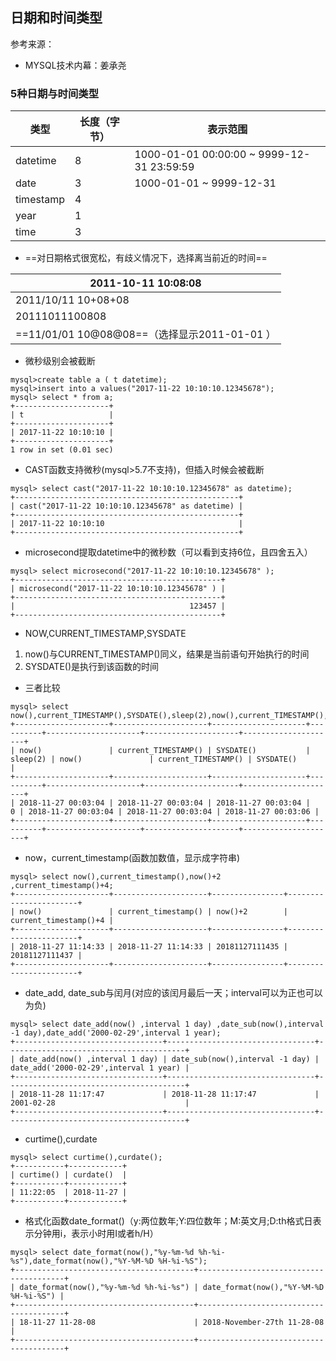 ## 日期和时间类型
参考来源：
- MYSQL技术内幕：姜承尧<br>
### 5种日期与时间类型

类型 | 长度（字节）|表示范围
---|---|---
datetime | 8|1000-01-01 00:00:00 ~ 9999-12-31 23:59:59
date | 3|1000-01-01  ~ 9999-12-31 
timestamp | 4|
year | 1|
time | 3|

- ==对日期格式很宽松，有歧义情况下，选择离当前近的时间==<br>

2011-10-11 10:08:08<br> | 
---|
2011/10/11 10+08+08<br> | 
20111011100808 | 
==11/01/01 10@08@08==（选择显示2011-01-01 ） | 

- 微秒级别会被截断
```
mysql>create table a ( t datetime);
mysql>insert into a values("2017-11-22 10:10:10.12345678");
mysql> select * from a;
+---------------------+
| t                   |
+---------------------+
| 2017-11-22 10:10:10 |
+---------------------+
1 row in set (0.01 sec)
```
- CAST函数支持微秒(mysql>5.7不支持)，但插入时候会被截断

```
mysql> select cast("2017-11-22 10:10:10.12345678" as datetime);
+--------------------------------------------------+
| cast("2017-11-22 10:10:10.12345678" as datetime) |
+--------------------------------------------------+
| 2017-11-22 10:10:10                              |
+--------------------------------------------------+
```
- microsecond提取datetime中的微秒数（可以看到支持6位，且四舍五入）

```
mysql> select microsecond("2017-11-22 10:10:10.12345678" );
+----------------------------------------------+
| microsecond("2017-11-22 10:10:10.12345678" ) |
+----------------------------------------------+
|                                       123457 |
+----------------------------------------------+
```
- NOW,CURRENT_TIMESTAMP,SYSDATE<br>
1. now()与CURRENT_TIMESTAMP()同义，结果是当前语句开始执行的时间<br>
2. SYSDATE()是执行到该函数的时间
- 三者比较
```
mysql> select now(),current_TIMESTAMP(),SYSDATE(),sleep(2),now(),current_TIMESTAMP(),SYSDATE();
+---------------------+---------------------+---------------------+----------+---------------------+---------------------+---------------------+
| now()               | current_TIMESTAMP() | SYSDATE()           | sleep(2) | now()               | current_TIMESTAMP() | SYSDATE()           |
+---------------------+---------------------+---------------------+----------+---------------------+---------------------+---------------------+
| 2018-11-27 00:03:04 | 2018-11-27 00:03:04 | 2018-11-27 00:03:04 |        0 | 2018-11-27 00:03:04 | 2018-11-27 00:03:04 | 2018-11-27 00:03:06 |
+---------------------+---------------------+---------------------+----------+---------------------+---------------------+---------------------+
```
- now，current_timestamp(函数加数值，显示成字符串)
```
mysql> select now(),current_timestamp(),now()+2 ,current_timestamp()+4;
+---------------------+---------------------+----------------+-----------------------+
| now()               | current_timestamp() | now()+2        | current_timestamp()+4 |
+---------------------+---------------------+----------------+-----------------------+
| 2018-11-27 11:14:33 | 2018-11-27 11:14:33 | 20181127111435 |        20181127111437 |
+---------------------+---------------------+----------------+-----------------------+
```
- date_add, date_sub与闰月(对应的该闰月最后一天；interval可以为正也可以为负)

```
mysql> select date_add(now() ,interval 1 day) ,date_sub(now(),interval -1 day),date_add('2000-02-29',interval 1 year);
+---------------------------------+---------------------------------+----------------------------------------+
| date_add(now() ,interval 1 day) | date_sub(now(),interval -1 day) | date_add('2000-02-29',interval 1 year) |
+---------------------------------+---------------------------------+----------------------------------------+
| 2018-11-28 11:17:47             | 2018-11-28 11:17:47             | 2001-02-28                             |
+---------------------------------+---------------------------------+----------------------------------------+
```
- curtime(),curdate

```
mysql> select curtime(),curdate();
+-----------+------------+
| curtime() | curdate()  |
+-----------+------------+
| 11:22:05  | 2018-11-27 |
+-----------+------------+
```
- 格式化函数date_format()（y:两位数年;Y:四位数年；M:英文月;D:th格式日表示分钟用i，表示小时用I或者h/H）

```
mysql> select date_format(now(),"%y-%m-%d %h-%i-%s"),date_format(now(),"%Y-%M-%D %H-%i-%S");
+----------------------------------------+----------------------------------------+
| date_format(now(),"%y-%m-%d %h-%i-%s") | date_format(now(),"%Y-%M-%D %H-%i-%S") |
+----------------------------------------+----------------------------------------+
| 18-11-27 11-28-08                      | 2018-November-27th 11-28-08            |
+----------------------------------------+----------------------------------------+
```

